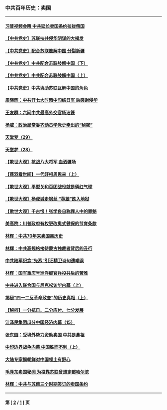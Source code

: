 ### 中共百年历史：卖国
---
#### [习普视频会晤 中共延长卖国条约拉拢俄国](../../pages/nf1176117/n13060971.md?12020430) 
#### [【中共党史】苏联扶共侵华阴谋的大揭发](../../pages/nf1176117/n13056050.md?12020430) 
#### [【中共党史】配合苏联肢解中国 分裂新疆](../../pages/nf1176117/n13040700.md?12020430) 
#### [【中共党史】中共配合苏联肢解中国（下）](../../pages/nf1176117/n13035660.md?12020430) 
#### [【中共党史】中共配合苏联肢解中国（上）](../../pages/nf1176117/n13030262.md?12020430) 
#### [【中共党史】中共协助苏联瓦解中国的角色](../../pages/nf1176117/n13018109.md?12020430) 
#### [周晓辉：中共开七大时暗中勾结日军 后感谢侵华](../../pages/nf1176117/n12921960.md?12020430) 
#### [王友群：六问中共最高外交官杨洁篪](../../pages/nf1176117/n12836495.md?12020430) 
#### [杨威：政治局常委齐动员学党史牵出的“秘密”](../../pages/nf1176117/n12764642.md?12020430) 
#### [天堂梦（29）](../../pages/nf1176117/n12408465.md?12020430) 
#### [天堂梦（28）](../../pages/nf1176117/n12408309.md?12020430) 
#### [【欺世大观】抗战八大将军 血洒疆场](../../pages/nf1176117/n12357044.md?12020430) 
#### [【薇羽看世间】一代奸相周恩来（上）](../../pages/nf1176117/n12401109.md?12020430) 
#### [【欺世大观】平型关和百团战役就是俩红气球](../../pages/nf1176117/n12359157.md?12020430) 
#### [【欺世大观】杨虎城走钢丝 “英雄”跌入地狱](../../pages/nf1176117/n12358840.md?12020430) 
#### [【欺世大观】千古恨！张学良自称罪人中的罪魁](../../pages/nf1176117/n12358629.md?12020430) 
#### [美高院：川普政府有权更改奥式健保的节育条款](../../pages/nf1176117/n12242171.md?12020430) 
#### [林辉：中共70年来卖国黑历史](../../pages/nf1176117/n11552181.md?12020430) 
#### [林辉：中共高规格接待蒙古独裁者背后的丑行](../../pages/nf1176117/n11225005.md?12020430) 
#### [中共陆军纪念“先烈”引汪精卫诗句遭嘲讽](../../pages/nf1176117/n11153345.md?12020430) 
#### [林辉：国军重庆号巡洋舰官兵投共后的苦难](../../pages/nf1176117/n10997801.md?12020430) 
#### [中共进入联合国与尼克松访华内幕（上）](../../pages/nf1176117/n10138788.md?12020430) 
#### [揭秘“四一二反革命政变”的历史真相（上）](../../pages/nf1176117/n9996650.md?12020430) 
#### [【秘档】一分抗日、二分应付、七分发展](../../pages/nf1176117/n9331484.md?12020430) 
#### [江泽民集团瓜分中国经济内幕（15）](../../pages/nf1176117/n9268584.md?12020430) 
#### [张东园：受境外势力资助卖国 中共是鼻祖](../../pages/nf1176117/n9272480.md?12020430) 
#### [中印边界战争内幕 中国胜而不利（上）](../../pages/nf1176117/n9252458.md?12020430) 
#### [大陆专家揭朝鲜对中国领土有野心](../../pages/nf1176117/n9074056.md?12020430) 
#### [毛泽东卖国秘闻 为投靠苏联曾想定都哈尔滨](../../pages/nf1176117/n9058631.md?12020430) 
#### [林辉：中共与苏俄三个时期签订的卖国条约](../../pages/nf1176117/n9036062.md?12020430) 

---
#### 第 [ [2](./2.md?12020430) / [1](./1.md?12020430) ] 页
